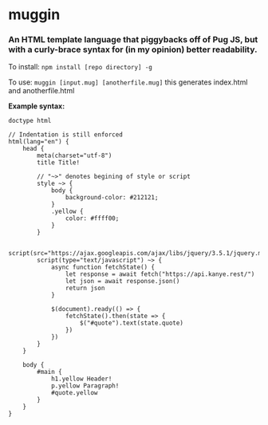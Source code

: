 # muggin
<h3>An HTML template language that piggybacks off of Pug JS, but with a curly-brace syntax for (in my opinion) better readability.</h3>

To install:
```npm install [repo directory] -g```

To use:
```muggin [input.mug] [anotherfile.mug]```
  this generates index.html and anotherfile.html
	
  
<b>Example syntax:</b>
```
doctype html

// Indentation is still enforced
html(lang="en") {
	head {
		meta(charset="utf-8")
		title Title!

		// "~>" denotes begining of style or script
		style ~> {
			body {
				background-color: #212121;
			}
			.yellow {
				color: #ffff00;
			}
		}

		script(src="https://ajax.googleapis.com/ajax/libs/jquery/3.5.1/jquery.min.js")
		script(type="text/javascript") ~> {
			async function fetchState() {
				let response = await fetch("https://api.kanye.rest/")
				let json = await response.json()
				return json
			}

			$(document).ready(() => {
				fetchState().then(state => {
					$("#quote").text(state.quote)
				})
			})
		}
	}

	body {
		#main {
			h1.yellow Header!
			p.yellow Paragraph!
			#quote.yellow
		}
	}
}

```
